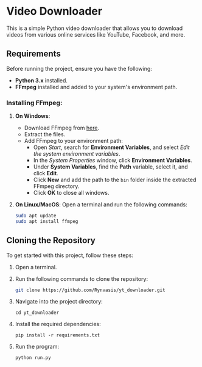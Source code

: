 # Video Downloader

This is a simple Python video downloader that allows you to download videos from various online services like YouTube, Facebook, and more.

## Requirements

Before running the project, ensure you have the following:

- **Python 3.x** installed.
- **FFmpeg** installed and added to your system's environment path.

### Installing FFmpeg:

1. **On Windows**:
   - Download FFmpeg from [here](https://ffmpeg.org/download.html).
   - Extract the files.
   - Add FFmpeg to your environment path:
     - Open *Start*, search for **Environment Variables**, and select *Edit the system environment variables*.
     - In the *System Properties* window, click **Environment Variables**.
     - Under **System Variables**, find the **Path** variable, select it, and click **Edit**.
     - Click **New** and add the path to the `bin` folder inside the extracted FFmpeg directory.
     - Click **OK** to close all windows.

2. **On Linux/MacOS**:
   Open a terminal and run the following commands:
   ```bash
   sudo apt update
   sudo apt install ffmpeg
   
## Cloning the Repository

To get started with this project, follow these steps:

1. Open a terminal.
2. Run the following commands to clone the repository:

   ```bash
   git clone https://github.com/Rynvasis/yt_downloader.git
3. Navigate into the project directory:
   ```
   cd yt_downloader
   ```
4. Install the required dependencies:
   ```
   pip install -r requirements.txt
   ```
5. Run the program:
   ```
   python run.py
